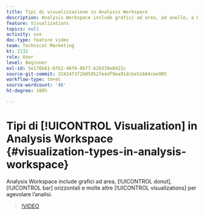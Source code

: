 ```yaml
---
title: Tipi di visualizzazione in Analysis Workspace
description: Analysis Workspace include grafici ad area, ad anello, a barre orizzontali e molte altre visualizzazioni per facilitarti l’analisi.
feature: Visualizations
topics: null
activity: use
doc-type: feature video
team: Technical Marketing
kt: 2132
role: User
level: Beginner
exl-id: 5e176b61-6fb2-46f6-8b77-b26338e8422c
source-git-commit: 32424f3f2b05952fe4df9ea91dcbe51684cee905
workflow-type: tm+mt
source-wordcount: '46'
ht-degree: 100%

---
```


# Tipi di [!UICONTROL Visualization] in Analysis Workspace {#visualization-types-in-analysis-workspace}

Analysis Workspace include grafici ad area, [!UICONTROL donut], [!UICONTROL bar] orizzontali e molte altre [!UICONTROL visualizations] per agevolare l’analisi.

>[!VIDEO](https://video.tv.adobe.com/v/23994/?quality=12)
